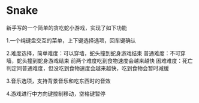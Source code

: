 # Snake
新手写的一个简单的贪吃蛇小游戏，实现了如下功能


1.一个纯键盘交互的菜单，上下键选择选项，回车键确认


2.难度选择，简单难度：可以穿墙，蛇头撞到蛇身游戏结束
普通难度：不可穿墙，蛇头撞到蛇身游戏结束
前两个难度吃到食物速度会越来越快
困难难度：死亡判定同普通难度，但没吃到食物速度会越来越快，吃到食物会暂时减缓


3.音乐选项，支持背景音乐和吃东西时的音效


4.游戏进行中方向键控制移动，空格键暂停
